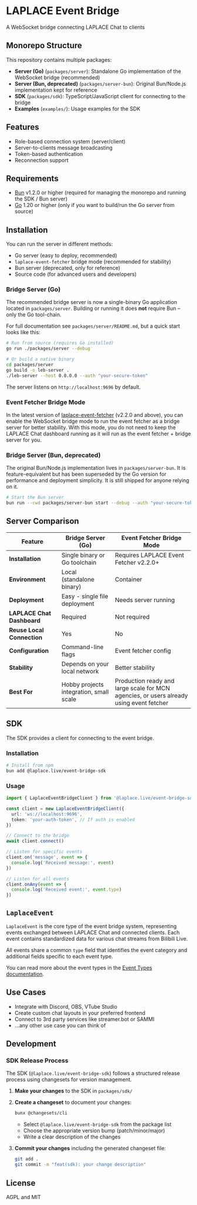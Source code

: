 # LAPLACE Event Bridge

A WebSocket bridge connecting LAPLACE Chat to clients

## Monorepo Structure

This repository contains multiple packages:

- **Server (Go)** (`packages/server`): Standalone Go implementation of the WebSocket bridge (recommended)
- **Server (Bun, deprecated)** (`packages/server-bun`): Original Bun/Node.js implementation kept for reference
- **SDK** (`packages/sdk`): TypeScript/JavaScript client for connecting to the bridge
- **Examples** (`examples/`): Usage examples for the SDK

## Features

- Role-based connection system (server/client)
- Server-to-clients message broadcasting
- Token-based authentication
- Reconnection support

## Requirements

- [Bun](https://bun.sh/) v1.2.0 or higher (required for managing the monorepo and running the SDK / Bun server)
- [Go](https://golang.org/) 1.20 or higher (only if you want to build/run the Go server from source)

## Installation

You can run the server in different methods:

- Go server (easy to deploy, recommended)
- `laplace-event-fetcher` bridge mode (recommended for stability)
- Bun server (deprecated, only for reference)
- Source code (for advanced users and developers)

### Bridge Server (Go)

The recommended bridge server is now a single-binary Go application located in `packages/server`. Building or running it does **not** require Bun – only the Go tool-chain.

For full documentation see `packages/server/README.md`, but a quick start looks like this:

```bash
# Run from source (requires Go installed)
go run ./packages/server --debug

# Or build a native binary
cd packages/server
go build -o leb-server .
./leb-server --host 0.0.0.0 --auth "your-secure-token"
```

The server listens on `http://localhost:9696` by default.

### Event Fetcher Bridge Mode

In the latest version of [laplace-event-fetcher](https://subspace.institute/docs/laplace-chat/event-fetcher) (v2.2.0 and above), you can enable the WebSocket bridge mode to run the event fetcher as a bridge server for better stability. With this mode, you do not need to keep the LAPLACE Chat dashboard running as it will run as the event fetcher + bridge server for you.

### Bridge Server (Bun, deprecated)

The original Bun/Node.js implementation lives in `packages/server-bun`. It is feature-equivalent but has been superseded by the Go version for performance and deployment simplicity. It is still shipped for anyone relying on it.

```bash
# Start the Bun server
bun run --cwd packages/server-bun start --debug --auth "your-secure-token"
```

## Server Comparison

| Feature                    | Bridge Server (Go)                      | Event Fetcher Bridge Mode                                                               |
| -------------------------- | --------------------------------------- | --------------------------------------------------------------------------------------- |
| **Installation**           | Single binary or Go toolchain           | Requires LAPLACE Event Fetcher v2.2.0+                                                  |
| **Environment**            | Local (standalone binary)               | Container                                                                               |
| **Deployment**             | Easy - single file deployment           | Needs server running                                                                    |
| **LAPLACE Chat Dashboard** | Required                                | Not required                                                                            |
| **Reuse Local Connection** | Yes                                     | No                                                                                      |
| **Configuration**          | Command-line flags                      | Event fetcher config                                                                    |
| **Stability**              | Depends on your local network           | Better stability                                                                        |
| **Best For**               | Hobby projects integration, small scale | Production ready and large scale for MCN agencies, or users already using event fetcher |

## SDK

The SDK provides a client for connecting to the event bridge.

### Installation

```bash
# Install from npm
bun add @laplace.live/event-bridge-sdk
```

### Usage

```typescript
import { LaplaceEventBridgeClient } from '@laplace.live/event-bridge-sdk'

const client = new LaplaceEventBridgeClient({
  url: 'ws://localhost:9696',
  token: 'your-auth-token', // If auth is enabled
})

// Connect to the bridge
await client.connect()

// Listen for specific events
client.on('message', event => {
  console.log('Received message:', event)
})

// Listen for all events
client.onAny(event => {
  console.log('Received event:', event.type)
})
```

## `LaplaceEvent`

`LaplaceEvent` is the core type of the event bridge system, representing events exchanged between LAPLACE Chat and connected clients. Each event contains standardized data for various chat streams from Bilibili Live.

All events share a common `type` field that identifies the event category and additional fields specific to each event type.

You can read more about the event types in the [Event Types documentation](https://chat.laplace.live/event-types/).

## Use Cases

- Integrate with Discord, OBS, VTube Studio
- Create custom chat layouts in your preferred frontend
- Connect to 3rd party services like streamer.bot or SAMMI
- ...any other use case you can think of

## Development

### SDK Release Process

The SDK (`@laplace.live/event-bridge-sdk`) follows a structured release process using changesets for version management.

1. **Make your changes** to the SDK in `packages/sdk/`

2. **Create a changeset** to document your changes:

   ```bash
   bunx @changesets/cli
   ```

   - Select `@laplace.live/event-bridge-sdk` from the package list
   - Choose the appropriate version bump (patch/minor/major)
   - Write a clear description of the changes

3. **Commit your changes** including the generated changeset file:

   ```bash
   git add .
   git commit -m "feat(sdk): your change description"
   ```

## License

AGPL and MIT

